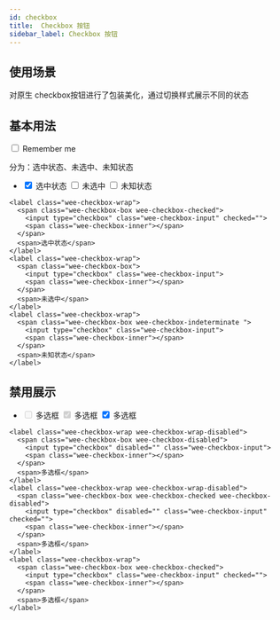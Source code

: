 ```yaml
---
id: checkbox
title:  Checkbox 按钮
sidebar_label: Checkbox 按钮
---
```


## 使用场景

对原生 checkbox按钮进行了包装美化，通过切换样式展示不同的状态

## 基本用法

<label class="checkbox">
  <input type="checkbox">
  Remember me
</label>

分为：选中状态、未选中、未知状态

<div class="wee-mod-demo">
  <ul>
    <li>
      <label class="wee-checkbox-wrap">
        <span class="wee-checkbox-box wee-checkbox-checked">
          <input type="checkbox" class="wee-checkbox-input" checked="">
          <span class="wee-checkbox-inner"></span>
        </span>
        <span>选中状态</span>
      </label>
      <label class="wee-checkbox-wrap">
        <span class="wee-checkbox-box">
          <input type="checkbox" class="wee-checkbox-input">
          <span class="wee-checkbox-inner"></span>
        </span>
        <span>未选中</span>
      </label>
      <label class="wee-checkbox-wrap">
        <span class="wee-checkbox-box wee-checkbox-indeterminate ">
          <input type="checkbox" class="wee-checkbox-input">
          <span class="wee-checkbox-inner"></span>
        </span>
        <span>未知状态</span>
      </label>
    </li>
  </ul>
</div>

```
<label class="wee-checkbox-wrap">
  <span class="wee-checkbox-box wee-checkbox-checked">
    <input type="checkbox" class="wee-checkbox-input" checked="">
    <span class="wee-checkbox-inner"></span>
  </span>
  <span>选中状态</span>
</label>
<label class="wee-checkbox-wrap">
  <span class="wee-checkbox-box">
    <input type="checkbox" class="wee-checkbox-input">
    <span class="wee-checkbox-inner"></span>
  </span>
  <span>未选中</span>
</label>
<label class="wee-checkbox-wrap">
  <span class="wee-checkbox-box wee-checkbox-indeterminate ">
    <input type="checkbox" class="wee-checkbox-input">
    <span class="wee-checkbox-inner"></span>
  </span>
  <span>未知状态</span>
</label>
```

## 禁用展示

<div class="wee-mod-demo">
  <ul>
    <li>
      <label class="wee-checkbox-wrap wee-checkbox-wrap-disabled">
        <span class="wee-checkbox-box wee-checkbox-disabled">
          <input type="checkbox" disabled="" class="wee-checkbox-input">
          <span class="wee-checkbox-inner"></span>
        </span>
        <span>多选框</span>
      </label>
      <label class="wee-checkbox-wrap wee-checkbox-wrap-disabled">
        <span class="wee-checkbox-box wee-checkbox-checked wee-checkbox-disabled">
          <input type="checkbox" disabled="" class="wee-checkbox-input" checked="">
          <span class="wee-checkbox-inner"></span>
        </span>
        <span>多选框</span>
      </label>
      <label class="wee-checkbox-wrap">
        <span class="wee-checkbox-box wee-checkbox-checked">
          <input type="checkbox" class="wee-checkbox-input" checked="">
          <span class="wee-checkbox-inner"></span>
        </span>
        <span>多选框</span>
      </label>
    </li>
  </ul>
</div>

```
<label class="wee-checkbox-wrap wee-checkbox-wrap-disabled">
  <span class="wee-checkbox-box wee-checkbox-disabled">
    <input type="checkbox" disabled="" class="wee-checkbox-input">
    <span class="wee-checkbox-inner"></span>
  </span>
  <span>多选框</span>
</label>
<label class="wee-checkbox-wrap wee-checkbox-wrap-disabled">
  <span class="wee-checkbox-box wee-checkbox-checked wee-checkbox-disabled">
    <input type="checkbox" disabled="" class="wee-checkbox-input" checked="">
    <span class="wee-checkbox-inner"></span>
  </span>
  <span>多选框</span>
</label>
<label class="wee-checkbox-wrap">
  <span class="wee-checkbox-box wee-checkbox-checked">
    <input type="checkbox" class="wee-checkbox-input" checked="">
    <span class="wee-checkbox-inner"></span>
  </span>
  <span>多选框</span>
</label>
```
